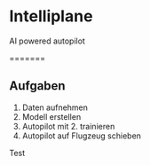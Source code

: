 # Intelliplane
AI powered autopilot

=======
## Aufgaben
1. Daten aufnehmen
2. Modell erstellen
3. Autopilot mit 2. trainieren
4. Autopilot auf Flugzeug schieben

Test